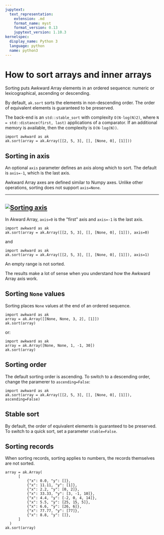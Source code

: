```yaml
---
jupytext:
  text_representation:
    extension: .md
    format_name: myst
    format_version: 0.13
    jupytext_version: 1.10.3
kernelspec:
  display_name: Python 3
  language: python
  name: python3
---
```


How to sort arrays and inner arrays
===================================

Sorting puts Awkward Array elements in an ordered sequence: numeric or lexicographical, ascending or descending.

By default, `ak.sort` sorts the elements in non-descending order. The order of equivalent elements is guaranteed to be preserved.

The back-end is an `std::stable_sort` with complexity `O(N·log(N)2)`, where `N = std::distance(first, last)` applications of a comparator. If an additional memory is available, then the complexity is `O(N·log(N))`.

```{code-cell} ipython3
import awkward as ak
ak.sort(array = ak.Array([[2, 5, 3], [], [None, 0], [1]]))
```

Sorting in axis
---------------

An optional `axis` parameter defines an axis along which to sort. The default is `axis=-1`, which is the last axis.

Awkward Array axes are defined similar to Numpy axes. Unlike other operations, sorting does not support `axis=None`.

---
[![Sorting axis](img/sorting-axis.svg)](img/sorting-axis.svg)
---

In Akward Array, `axis=0` is the "first" axis and `axis=-1` is the last axis.

```{code-cell} ipython3
import awkward as ak
ak.sort(array = ak.Array([[2, 5, 3], [], [None, 0], [1]]), axis=0)
```

and

```{code-cell} ipython3
import awkward as ak
ak.sort(array = ak.Array([[2, 5, 3], [], [None, 0], [1]]), axis=1)
```
An empty range is not sorted.

The results make a lot of sense when you understand how the Awkward Array axis work.

Sorting `None` values
---------------------

Sorting places `None` values at the end of an ordered sequence.

```{code-cell} ipython3
import awkward as ak
array = ak.Array([[None, None, 3, 2], [1]])
ak.sort(array)
```
or:

```{code-cell} ipython3
import awkward as ak
array = ak.Array([None, None, 1, -1, 30])
ak.sort(array)
```

Sorting order
-------------

The default sorting order is ascending. To switch to a descending order, change the paramerer to `ascending=False`:

```{code-cell} ipython3
import awkward as ak
ak.sort(array = ak.Array([[2, 5, 3], [], [None, 0], [1]]), ascending=False)
```

Stable sort
-----------

By default, the order of equivalent elements is guaranteed to be preserved. To switch to a quick sort, set a parameter `stable=False`.

Sorting records
---------------

When sorting records, sorting applies to numbers, the records themselves are not sorted.

```{code-cell} ipython3
array = ak.Array(
      [
          {"x": 0.0, "y": []},
          {"x": 11.11, "y": [1]},
          {"x": 2.2, "y": [0, 2]},
          {"x": 33.33, "y": [3, -1, 10]},
          {"x": 4.4, "y": [-2, 0, 4, 14]},
          {"x": 5.5, "y": [25, 15, 5]},
          {"x": 6.6, "y": [26, 6]},
          {"x": 77.77, "y": [77]},
          {"x": 8.8, "y": []},
      ]
  )
ak.sort(array)
```
